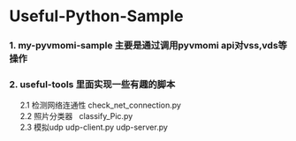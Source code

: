 # Useful-Python-Sample
### 1. my-pyvmomi-sample 主要是通过调用pyvmomi api对vss,vds等操作
### 2. useful-tools 里面实现一些有趣的脚本 
      2.1 检测网络连通性 check_net_connection.py  
      2.2 照片分类器     classify_Pic.py  
      2.3 模拟udp       udp-client.py  udp-server.py
